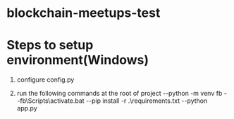 # blockchain-meetups-test

# Steps to setup environment(Windows)

1. configure config.py

2. run the following commands at the root of project
   --python -m venv fb
   --fb\Scripts\activate.bat
   --pip install -r .\requirements.txt
   --python app.py
